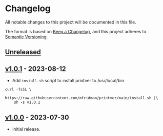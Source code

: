 # Changelog

All notable changes to this project will be documented in this file.

The format is based on [Keep a Changelog](https://keepachangelog.com/en/1.0.0/), and this project
adheres to [Semantic Versioning](https://semver.org/spec/v2.0.0.html).

## [Unreleased]

## [v1.0.1] - 2023-08-12

- Add `install.sh` script to install printver to /usr/local/bin

```
curl -fsSL \
    https://raw.githubusercontent.com/mfridman/printver/main/install.sh |\
    sh -s v1.0.1
```

## [v1.0.0] - 2023-07-30

- Initial release.

[Unreleased]: https://github.com/mfridman/printver/compare/v1.0.1...HEAD
[v1.0.1]: https://github.com/mfridman/printver/compare/v1.0.0...v1.0.1
[v1.0.0]: https://github.com/mfridman/printver/releases/tag/v1.0.0
